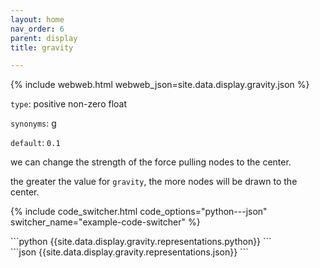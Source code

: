 ```yaml
---
layout: home
nav_order: 6
parent: display
title: gravity

---
```


{% include webweb.html webweb_json=site.data.display.gravity.json %}

```type```: positive non-zero float

```synonyms```: g

```default```: ```0.1```

we can change the strength of the force pulling nodes to the center.



the greater the value for `gravity`, the more nodes will be drawn to the center.

{% include code_switcher.html code_options="python---json" switcher_name="example-code-switcher" %}
<div class='select-code-block example-code-switcher python-code-block select-code-block-visible'></div>
```python
{{site.data.display.gravity.representations.python}}
```
<div class='select-code-block example-code-switcher json-code-block'></div>
```json
{{site.data.display.gravity.representations.json}}
```
